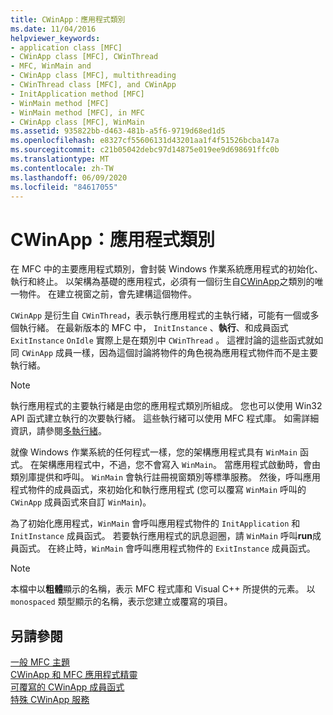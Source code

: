 ```yaml
---
title: CWinApp：應用程式類別
ms.date: 11/04/2016
helpviewer_keywords:
- application class [MFC]
- CWinApp class [MFC], CWinThread
- MFC, WinMain and
- CWinApp class [MFC], multithreading
- CWinThread class [MFC], and CWinApp
- InitApplication method [MFC]
- WinMain method [MFC]
- WinMain method [MFC], in MFC
- CWinApp class [MFC], WinMain
ms.assetid: 935822bb-d463-481b-a5f6-9719d68ed1d5
ms.openlocfilehash: e8327cf55606131d43201aa1f4f51526bcba147a
ms.sourcegitcommit: c21b05042debc97d14875e019ee9d698691ffc0b
ms.translationtype: MT
ms.contentlocale: zh-TW
ms.lasthandoff: 06/09/2020
ms.locfileid: "84617055"
---
```

# <a name="cwinapp-the-application-class"></a>CWinApp：應用程式類別

在 MFC 中的主要應用程式類別，會封裝 Windows 作業系統應用程式的初始化、執行和終止。 以架構為基礎的應用程式，必須有一個衍生自[CWinApp](reference/cwinapp-class.md)之類別的唯一物件。 在建立視窗之前，會先建構這個物件。

`CWinApp` 是衍生自 `CWinThread`，表示執行應用程式的主執行緒，可能有一個或多個執行緒。 在最新版本的 MFC 中， `InitInstance` 、**執行**、和成員函式 `ExitInstance` `OnIdle` 實際上是在類別中 `CWinThread` 。 這裡討論的這些函式就如同 `CWinApp` 成員一樣，因為這個討論將物件的角色視為應用程式物件而不是主要執行緒。

> [!NOTE]
> 執行應用程式的主要執行緒是由您的應用程式類別所組成。 您也可以使用 Win32 API 函式建立執行的次要執行緒。 這些執行緒可以使用 MFC 程式庫。 如需詳細資訊，請參閱[多執行緒](../parallel/multithreading-support-for-older-code-visual-cpp.md)。

就像 Windows 作業系統的任何程式一樣，您的架構應用程式具有 `WinMain` 函式。 在架構應用程式中，不過，您不會寫入 `WinMain`。 當應用程式啟動時，會由類別庫提供和呼叫。 `WinMain` 會執行註冊視窗類別等標準服務。 然後，呼叫應用程式物件的成員函式，來初始化和執行應用程式  (您可以覆寫 `WinMain` 呼叫的 `CWinApp` 成員函式來自訂 `WinMain`)。

為了初始化應用程式，`WinMain` 會呼叫應用程式物件的 `InitApplication` 和 `InitInstance` 成員函式。 若要執行應用程式的訊息迴圈，請 `WinMain` 呼叫**run**成員函式。 在終止時，`WinMain` 會呼叫應用程式物件的 `ExitInstance` 成員函式。

> [!NOTE]
> 本檔中以**粗體**顯示的名稱，表示 MFC 程式庫和 Visual C++ 所提供的元素。 以 `monospaced` 類型顯示的名稱，表示您建立或覆寫的項目。

## <a name="see-also"></a>另請參閱

[一般 MFC 主題](general-mfc-topics.md)<br/>
[CWinApp 和 MFC 應用程式精靈](cwinapp-and-the-mfc-application-wizard.md)<br/>
[可覆寫的 CWinApp 成員函式](overridable-cwinapp-member-functions.md)<br/>
[特殊 CWinApp 服務](special-cwinapp-services.md)
